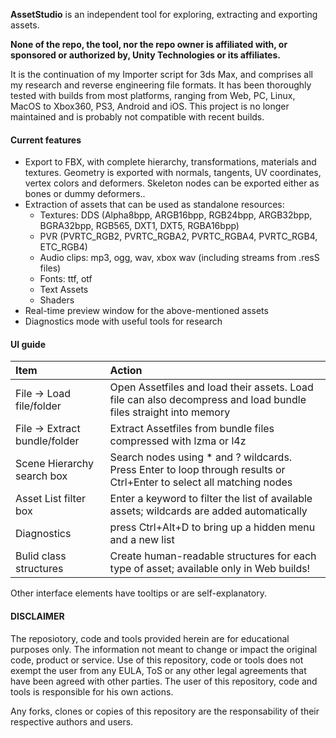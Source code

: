 **AssetStudio** is an independent tool for exploring, extracting and exporting assets.

**None of the repo, the tool, nor the repo owner is affiliated with, or sponsored or authorized by, Unity Technologies or its affiliates.**

It is the continuation of my Importer script for 3ds Max, and comprises all my research and reverse engineering file formats. It has been thoroughly tested with builds from most platforms, ranging from Web, PC, Linux, MacOS to Xbox360, PS3, Android and iOS.
This project is no longer maintained and is probably not compatible with recent builds.

#### Current features

* Export to FBX, with complete hierarchy, transformations, materials and textures. Geometry is exported with normals, tangents, UV coordinates, vertex colors and deformers. Skeleton nodes can be exported either as bones or dummy deformers..
* Extraction of assets that can be used as standalone resources:
  * Textures: DDS (Alpha8bpp, ARGB16bpp, RGB24bpp, ARGB32bpp, BGRA32bpp, RGB565, DXT1, DXT5, RGBA16bpp)
  * PVR (PVRTC_RGB2, PVRTC_RGBA2, PVRTC_RGBA4, PVRTC_RGB4, ETC_RGB4)
  * Audio clips: mp3, ogg, wav, xbox wav (including streams from .resS files)
  * Fonts: ttf, otf
  * Text Assets
  * Shaders
* Real-time preview window for the above-mentioned assets
* Diagnostics mode with useful tools for research


#### UI guide

| Item                          | Action
| :---------------------------- | :----------------------------
| File -> Load file/folder      | Open Assetfiles and load their assets. Load file can also decompress and load bundle files straight into memory
| File -> Extract bundle/folder | Extract Assetfiles from bundle files compressed with lzma or l4z
| Scene Hierarchy search box    | Search nodes using * and ? wildcards. Press Enter to loop through results or Ctrl+Enter to select all matching nodes
| Asset List filter box         | Enter a keyword to filter the list of available assets; wildcards are added automatically
| Diagnostics                   | press Ctrl+Alt+D to bring up a hidden menu and a new list
| Bulid class structures        | Create human-readable structures for each type of asset; available only in Web builds!

Other interface elements have tooltips or are self-explanatory.



#### DISCLAIMER
The reposiotory, code and tools provided herein are for educational purposes only.
The information not meant to change or impact the original code, product or service.
Use of this repository, code or tools does not exempt the user from any EULA, ToS or any other legal agreements that have been agreed with other parties.
The user of this repository, code and tools is responsible for his own actions.

Any forks, clones or copies of this repository are the responsability of their respective authors and users.